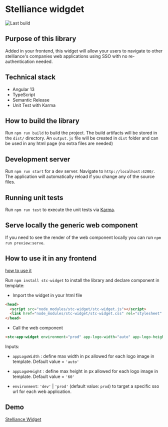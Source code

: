 # Stelliance widgdet

![Last build](https://github.com/Stelliance/stelliance-widget/actions/workflows/build.yml/badge.svg)

## Purpose of this library

Added in your frontend, this widget will allow your users to navigate to other stelliance's companies web applications using SSO with no re-authentication needed.

## Technical stack

- Angular 13
- TypeScript
- Semantic Release
- Unit Test with Karma

## How to build the library

Run `npm run build` to build the project. The build artifacts will be stored in the `dist/` directory.
An `output.js` file will be created in `dist` folder and can be used in any html page (no extra files are needed)

## Development server

Run `npm run start` for a dev server. Navigate to `http://localhost:4200/`. The application will automatically reload if you change any of the source files.

## Running unit tests

Run `npm run test` to execute the unit tests via [Karma](https://karma-runner.github.io).

## Serve locally the generic web component

If you need to see the render of the web component locally you can run `npm run preview:serve`.

## How to use it in any frontend

[how to use it](https://stackblitz.com/edit/js-qmj8r3?file=index.html,index.js)

Run `npm install stc-widget` to install the library and declare component in template:

- Import the widget in your html file

```html
<head>
  <script src="node_modules/stc-widget/stc-widget.js"></script>
  <link href="node_modules/stc-widget/stc-widget.css" rel="stylesheet" />
</head>
```

- Call the web component

```html
<stc-app-widget environment="prod" app-logo-width="auto" app-logo-height="60"></stc-app-widget>
```

Inputs:

- `appLogoWidth` : define max width in px allowed for each logo image in template. Default value = `'auto'`

- `appLogoHeight` : define max height in px allowed for each logo image in template. Default value = `'60'`

- `environment`: `'dev'` | `'prod'` (default value: `prod`) to target a specific sso url for each web application.

## Demo

[Stelliance Widget](https://stelliance.github.io/stelliance-widget/)
